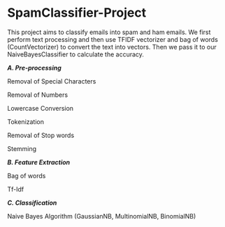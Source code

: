 # SpamClassifier-Project
This project aims to classify emails into spam and ham emails. We first perform text processing and then use TFIDF vectorizer and bag of words (CountVectorizer) to convert the text into vectors. Then we pass it to our NaiveBayesClassifier to calculate the accuracy.


***A. Pre-processing***

Removal of Special Characters

Removal of Numbers

Lowercase Conversion

Tokenization

Removal of Stop words

Stemming


***B. Feature Extraction***

Bag of words

Tf-Idf


***C. Classification***

Naive Bayes Algorithm (GaussianNB, MultinomialNB, BinomialNB)
